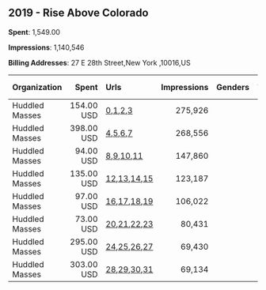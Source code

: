 ## 2019 - Rise Above Colorado 
**Spent**: 1,549.00

**Impressions**: 1,140,546

**Billing Addresses**: 27 E 28th Street,New York ,10016,US

|Organization|Spent|Urls|Impressions|Genders|Age Brackets|Country Codes|
|:---|---:|:---|---:|:---|:---|:---|
|Huddled Masses|154.00 USD|[0](https://www.snap.com/political-ads/asset/a1d0ac1a37b9644a3b32ce9bea7c3e4ddc091ea5e5e73af338d168cac80eaff8?mediaType=mp4),[1](https://www.snap.com/political-ads/asset/2572f4242a5806146af4a0040c31183bc4ca44cb32f02733abbc9164b1d999c0?mediaType=mp4),[2](https://www.snap.com/political-ads/asset/9e2f870e00fa9c0a61a7d5817ed7f2f98cb1d6e3f1aa636c0edce1ca3968cf21?mediaType=mp4),[3](https://www.snap.com/political-ads/asset/a1ac9b7a24e4b6397d315822c7dd8d69d4f447b2f85ee37fb15794b0084a3e8a?mediaType=mp4)|275,926||17-|united states|
|Huddled Masses|398.00 USD|[4](https://www.snap.com/political-ads/asset/031f06433512abc5a25f301d8bcbf42fe261bcbcb2f2dc815c5e4d2897d74184?mediaType=png),[5](https://www.snap.com/political-ads/asset/ab7853af9f77eeee4f293e49751dbdeec47ce13f5aced7677ecc810969e1927c?mediaType=png),[6](https://www.snap.com/political-ads/asset/67b392362361d9b7d9a5cc265e2a93cdad343c632d79f26fcb2e6067b34b57c1?mediaType=png),[7](https://www.snap.com/political-ads/asset/b03c17f9c32399cec81e712c2df4583b956e83fd3571ea76e0b201864ed579b4?mediaType=png)|268,556||17-|united states|
|Huddled Masses|94.00 USD|[8](https://www.snap.com/political-ads/asset/509de48fe27bc8dfb017a13a7828f5cc8bfad4c33c1bac1ba4f99cc4ca62771d?mediaType=mp4),[9](https://www.snap.com/political-ads/asset/cf82b8b6a0d333f15472ddb66315d89749f31e3d01dbcbfe3bf062a4d0feab17?mediaType=mp4),[10](https://www.snap.com/political-ads/asset/b06d27234c0200b58f18e99ee740792be0d059a18c6f038a8990a7714ed7dd2d?mediaType=mp4),[11](https://www.snap.com/political-ads/asset/e35ea7cd0441b512346b25ea3464842f0f7cc26658a8a5b1d017ce75519f0e7c?mediaType=mp4)|147,860||17-|united states|
|Huddled Masses|135.00 USD|[12](https://www.snap.com/political-ads/asset/031f06433512abc5a25f301d8bcbf42fe261bcbcb2f2dc815c5e4d2897d74184?mediaType=png),[13](https://www.snap.com/political-ads/asset/ab7853af9f77eeee4f293e49751dbdeec47ce13f5aced7677ecc810969e1927c?mediaType=png),[14](https://www.snap.com/political-ads/asset/67b392362361d9b7d9a5cc265e2a93cdad343c632d79f26fcb2e6067b34b57c1?mediaType=png),[15](https://www.snap.com/political-ads/asset/b03c17f9c32399cec81e712c2df4583b956e83fd3571ea76e0b201864ed579b4?mediaType=png)|123,187||17-|united states|
|Huddled Masses|97.00 USD|[16](https://www.snap.com/political-ads/asset/a1d0ac1a37b9644a3b32ce9bea7c3e4ddc091ea5e5e73af338d168cac80eaff8?mediaType=mp4),[17](https://www.snap.com/political-ads/asset/2572f4242a5806146af4a0040c31183bc4ca44cb32f02733abbc9164b1d999c0?mediaType=mp4),[18](https://www.snap.com/political-ads/asset/9e2f870e00fa9c0a61a7d5817ed7f2f98cb1d6e3f1aa636c0edce1ca3968cf21?mediaType=mp4),[19](https://www.snap.com/political-ads/asset/a1ac9b7a24e4b6397d315822c7dd8d69d4f447b2f85ee37fb15794b0084a3e8a?mediaType=mp4)|106,022||17-|united states|
|Huddled Masses|73.00 USD|[20](https://www.snap.com/political-ads/asset/509de48fe27bc8dfb017a13a7828f5cc8bfad4c33c1bac1ba4f99cc4ca62771d?mediaType=mp4),[21](https://www.snap.com/political-ads/asset/cf82b8b6a0d333f15472ddb66315d89749f31e3d01dbcbfe3bf062a4d0feab17?mediaType=mp4),[22](https://www.snap.com/political-ads/asset/b06d27234c0200b58f18e99ee740792be0d059a18c6f038a8990a7714ed7dd2d?mediaType=mp4),[23](https://www.snap.com/political-ads/asset/e35ea7cd0441b512346b25ea3464842f0f7cc26658a8a5b1d017ce75519f0e7c?mediaType=mp4)|80,431||17-|united states|
|Huddled Masses|295.00 USD|[24](https://www.snap.com/political-ads/asset/509de48fe27bc8dfb017a13a7828f5cc8bfad4c33c1bac1ba4f99cc4ca62771d?mediaType=mp4),[25](https://www.snap.com/political-ads/asset/cf82b8b6a0d333f15472ddb66315d89749f31e3d01dbcbfe3bf062a4d0feab17?mediaType=mp4),[26](https://www.snap.com/political-ads/asset/b06d27234c0200b58f18e99ee740792be0d059a18c6f038a8990a7714ed7dd2d?mediaType=mp4),[27](https://www.snap.com/political-ads/asset/e35ea7cd0441b512346b25ea3464842f0f7cc26658a8a5b1d017ce75519f0e7c?mediaType=mp4)|69,430||17-|united states|
|Huddled Masses|303.00 USD|[28](https://www.snap.com/political-ads/asset/a1d0ac1a37b9644a3b32ce9bea7c3e4ddc091ea5e5e73af338d168cac80eaff8?mediaType=mp4),[29](https://www.snap.com/political-ads/asset/2572f4242a5806146af4a0040c31183bc4ca44cb32f02733abbc9164b1d999c0?mediaType=mp4),[30](https://www.snap.com/political-ads/asset/9e2f870e00fa9c0a61a7d5817ed7f2f98cb1d6e3f1aa636c0edce1ca3968cf21?mediaType=mp4),[31](https://www.snap.com/political-ads/asset/a1ac9b7a24e4b6397d315822c7dd8d69d4f447b2f85ee37fb15794b0084a3e8a?mediaType=mp4)|69,134||17-|united states|
